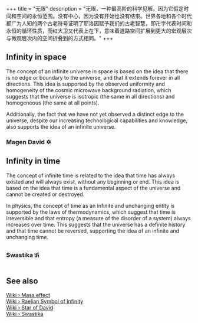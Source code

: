 +++
title = "无限"
description = "无限，一种最高阶的科学见解，因为它假定时间和空间的永恒范围。没有中心，因为没有开始也没有结束。世界各地和各个时代都广为人知的两个古老符号证明了耶洛因赋予我们的古老智慧，即卍字代表时间和永恒的循环性质，而红大卫又代表上在下，意味着道路空间扩展到更大的宏观层次与微观层次内的空间折叠到的方式相同。"
+++

## Infinity in space

The concept of an infinite universe in space is based on the idea that there is no edge or boundary to the universe, and that it extends forever in all directions. This idea is supported by the observed uniformity and homogeneity of the cosmic microwave background radiation, which suggests that the universe is isotropic (the same in all directions) and homogeneous (the same at all points).

Additionally, the fact that we have not yet observed a distinct edge to the universe, despite our increasing technological capabilities and knowledge, also supports the idea of an infinite universe.

### Magen David ✡

## Infinity in time

The concept of infinite time is related to the idea that time has always existed and will always exist, without any beginning or end. This idea is based on the idea that time is a fundamental aspect of the universe and cannot be created or destroyed.

In physics, the concept of time as an infinite and unchanging entity is supported by the laws of thermodynamics, which suggest that time is irreversible and that entropy (a measure of the disorder of a system) always increases over time. This suggests that the universe has a definite history and that time cannot be reversed, supporting the idea of an infinite and unchanging time.

### Swastika ࿕

## See also

[Wiki › Mass effect](../../wiki/mass-effect/)</br>
[Wiki › Raelian Symbol of Infinity](../../wiki/raelian-symbol-of-infinity/)</br>
[Wiki › Star of David](../../wiki/star-of-david/)</br>
[Wiki › Swastika](../../wiki/swastika/)</br>